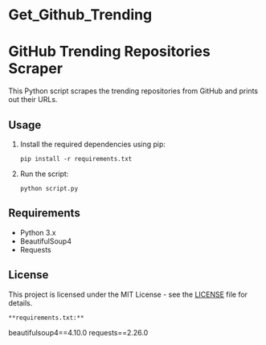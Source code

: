 # Get_Github_Trending

# GitHub Trending Repositories Scraper

This Python script scrapes the trending repositories from GitHub and prints out their URLs.

## Usage

1. Install the required dependencies using pip:
   ```
   pip install -r requirements.txt
   ```

2. Run the script:
   ```
   python script.py
   ```

## Requirements

- Python 3.x
- BeautifulSoup4
- Requests

## License

This project is licensed under the MIT License - see the [LICENSE](LICENSE) file for details.
```
**requirements.txt:**
```
beautifulsoup4==4.10.0
requests==2.26.0
```
